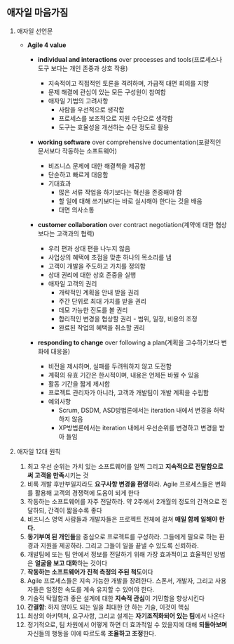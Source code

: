 ## 애자일 마음가짐

1. 애자일 선언문

   - **Agile 4 value**

     - **individual and interactions** over processes and tools(프로세스나 도구 보다는 개인 존중과 상호 작용)

       - 지속적이고 직접적인 토론을 격려하며, 가급적 대면 회의를 지향
       - 문제 해결에 관심이 있는 모든 구성원이 참여함
       - 애자일 기법의 고려사항
         - 사람을 우선적으로 생각합
         - 프로세스를 보조적으로 지원 수단으로 생각함
         - 도구는 효율성을 개선하는 수단 정도로 활용

     - **working software** over comprehensive documentation(포괄적인 문서보다 작동하는 소프트웨어)

       - 비즈니스 문제에 대한 해결책을 제공함
       - 단순하고 빠르게 대응함
       - 기대효과
         - 많은 서류 작업을 하기보다는 혁신을 존중해야 함
         - 할 일에 대해 쓰기보다는 바로 실시해야 한다는 것을 배움
         - 대면 의사소통

     - **customer collaboration** over contract negotiation(계약에 대한 협상보다는 고객과의 협력)

       - 우리 편과 상대 편을 나누지 않음
       - 사업상의 혜택에 초점을 맞춘 하나의 목소리를 냄
       - 고객이 개발을 주도하고 가치를 정의함
       - 상대 권리에 대한 상호 존중을 실행
       - 애자일 고객의 권리
         - 개략적인 계획을 안내 받을 권리
         - 주간 단위로 최대 가치를 받을 권리
         - 데모 가능한 진도를 볼 권리
         - 합리적인 변경을 협상할 권리 - 범위, 일정, 비용의 조정
         - 완료된 작업의 혜택을 취소할 권리

     - **responding to change** over following a plan(계획을 고수하기보다 변화에 대응을)

       - 비전을 제시하며, 실패를 두려워하지 않고 도전함
       - 계획의 유효 기간은 한시적이며, 내용은 언제든 바뀔 수 있음
       - 활동 기간을 짧게 제시함
       - 프로젝트 관리자가 아니라, 고객과 개발팀이 개발 계획을 수립함
       - 예외사항
         - Scrum, DSDM, ASD방법론에서는 iteration 내에서 변경을 허락하지 않음
         - XP방법론에서는 iteration 내에서 우선순위를 변경하고 변경을 받아 들임 

       

2. 애자일 12대 원칙
   1. 최고 우선 순위는 가치 있는 소프트웨어를 일찍 그리고 **지속적으로 전달함으로써 고객을 만족**시키는 것
   2. 비록 개발 후반부일지라도 **요구사항 변경을 환영**하라. Agile 프로세스들은 변화를 활용해 고객의 경쟁력에 도움이 되게 한다
   3. 작동하는 소프트웨어를 자주 전달하라. 약 2주에서 2개월의 정도의 간격으로 전달하되, 간격이 짧을수록 좋다
   4. 비즈니스 영역 사람들과 개발자들은 프로젝트 전체에 걸쳐 **매일 함께 일해야 한다.**
   5. **동기부여 된 개인들**을 중심으로 프로젝트를 구성하라. 그들에게 필요로 하는 환경과 지원을 제공하라. 그리고 그들이 일을 끝낼 수 있도록 신뢰하라.
   6. 개발팀에 또는 팀 안에서 정보를 전달하기 위해 가장 효과적이고 효율적인 방법은 **얼굴을 보고 대화**하는 것이다
   7. **작동하는 소프트웨어가 진척 측정의 주된 척도**이다
   8. Agile 프로세스들은 지속 가능한 개발을 장려한다. 스폰서, 개발자, 그리고 사용자들은 일정한 속도를 계속 유지할 수 있어야 한다.
   9. 기술적 탁월함과 좋은 설계에 대한 **지속적 관심**이 기민함을 향상시킨다
   10. **간결함**: 하지 않아도 되는 일을 최대한 안 하는 기술, 이것이 핵심
   11. 최상의 아키텍쳐, 요구사항, 그리고 설계는 **자기조직화되어 있는 팀**에서 나온다
   12. 정기적으로, 팀 차원에서 어떻게 하면 더 효과적일 수 있을지에 대해 **되돌아보며** 자신들의 행동을 이에 따르도록 **조율하고 조정**한다.
